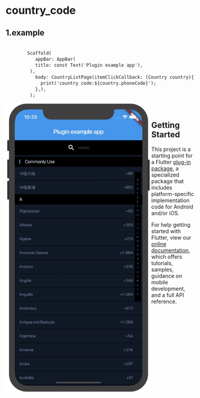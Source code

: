 # country_code

## 1.example
```

        Scaffold(
           appBar: AppBar(
           title: const Text('Plugin example app'),
         ),
           body: CountryListPage(itemClickCallback: (Country country){
             print('country code:${country.phoneCode}');
           },),
         );

```

<img src="https://github.com/wilson23yang/country_code/blob/master/example/img/page.jpg" align="left" height="769" width="388" >

<br>

## Getting Started

This project is a starting point for a Flutter
[plug-in package](https://flutter.dev/developing-packages/),
a specialized package that includes platform-specific implementation code for
Android and/or iOS.

For help getting started with Flutter, view our 
[online documentation](https://flutter.dev/docs), which offers tutorials, 
samples, guidance on mobile development, and a full API reference.
